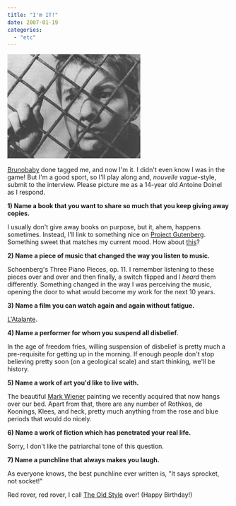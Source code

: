 ```yaml
---
title: "I'm IT!"
date: 2007-01-19
categories: 
  - "etc"
---
```


![Antoine Doinel](images/antoine.jpg)

[Brunobaby](http://brunobaby.blogspot.com/) done tagged me, and now I'm it. I didn't even know I was in the game! But I'm a good sport, so I'll play along and, _nouvelle vague_\-style, submit to the interview. Please picture me as a 14-year old Antoine Doinel as I respond.

**1) Name a book that you want to share so much that you keep giving away copies.**

I usually don't give away books on purpose, but it, ahem, happens sometimes. Instead, I'll link to something nice on [Project Gutenberg](http://www.gutenberg.org). Something sweet that matches my current mood. How about [this](http://www.gutenberg.org/dirs/etext96/notun11.txt)?

**2) Name a piece of music that changed the way you listen to music.**

Schoenberg's Three Piano Pieces, op. 11. I remember listening to these pieces over and over and then finally, a switch flipped and I _heard_ them differently. Something changed in the way I was perceiving the music, opening the door to what would become my work for the next 10 years.

**3) Name a film you can watch again and again without fatigue.**

[L'Atalante](http://www.imdb.com/title/tt0024844/).

**4) Name a performer for whom you suspend all disbelief.**

In the age of freedom fries, willing suspension of disbelief is pretty much a pre-requisite for getting up in the morning. If enough people don't stop believing pretty soon (on a geological scale) and start thinking, we'll be history.

**5) Name a work of art you'd like to live with.**

The beautiful [Mark Wiener](http://www.mwienerarts.com/galgal04.html) painting we recently acquired that now hangs over our bed. Apart from that, there are any number of Rothkos, de Koonings, Klees, and heck, pretty much anything from the rose and blue periods that would do nicely.

**6) Name a work of fiction which has penetrated your real life.**

Sorry, I don't like the patriarchal tone of this question.

**7) Name a punchline that always makes you laugh.**

As everyone knows, the best punchline ever written is, "It says sprocket, not socket!"

Red rover, red rover, I call [The Old Style](http://noramaynard.blogspot.com) over! (Happy Birthday!)
